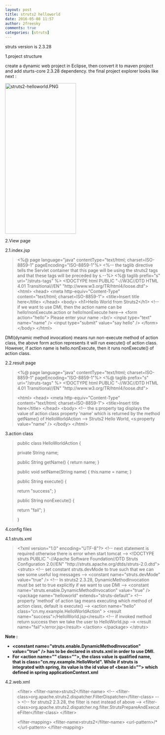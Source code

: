 ```yaml
---
layout: post
title: struts2 helloworld
date: 2016-05-08 11:57
author: 2freesky
comments: true
categories: [struts]
---
```

struts version is 2.3.28

1.project structure

create a dynamic web project in Eclipse, then convert it to maven project and add sturts-core 2.3.28 dependency. the final project explorer looks like next :

<img class="alignnone size-full wp-image-196" src="https://2freesky.files.wordpress.com/2016/05/struts2-helloworld.png" alt="struts2-helloworld.PNG" width="230" height="488" />

2.View page

2.1.index.jsp
<blockquote>&lt;%@ page language="java" contentType="text/html; charset=ISO-8859-1"
pageEncoding="ISO-8859-1"%&gt;
&lt;%-- the taglib directive tells the Servlet container that this page will be using the struts2 tags and that these tags will be preceded by s.--%&gt;
&lt;%@ taglib prefix="s" uri="/struts-tags" %&gt;
&lt;!DOCTYPE html PUBLIC "-//W3C//DTD HTML 4.01 Transitional//EN" "http://www.w3.org/TR/html4/loose.dtd"&gt;
&lt;html&gt;
&lt;head&gt;
&lt;meta http-equiv="Content-Type" content="text/html; charset=ISO-8859-1"&gt;
&lt;title&gt;Insert title here&lt;/title&gt;
&lt;/head&gt;
&lt;body&gt;
&lt;h1&gt;Hello World from Struts2&lt;/h1&gt;
&lt;!-- if we want to use DMI, then the action name can be hello!nonExecute.action or hello!nonExecute here--&gt;
&lt;form action="hello"&gt;
Please enter your name :&lt;br/&gt;
&lt;input type="text" name="name" /&gt;
&lt;input type="submit" value="say hello" /&gt;
&lt;/form&gt;
&lt;/body&gt;
&lt;/html&gt;</blockquote>
DMI(dynamic method invocation) means run non-execute method of action class, the above form action represents it will run execute() of action class. However, if action name is hello.nonExecute, then it runs nonExecute() of action class.

2.2.result page
<blockquote>&lt;%@ page language="java" contentType="text/html; charset=ISO-8859-1"
pageEncoding="ISO-8859-1"%&gt;
&lt;%@ taglib prefix="s" uri="/struts-tags" %&gt;
&lt;!DOCTYPE html PUBLIC "-//W3C//DTD HTML 4.01 Transitional//EN" "http://www.w3.org/TR/html4/loose.dtd"&gt;

&lt;html&gt;
&lt;head&gt;
&lt;meta http-equiv="Content-Type" content="text/html; charset=ISO-8859-1"&gt;
&lt;title&gt;Insert title here&lt;/title&gt;
&lt;/head&gt;
&lt;body&gt;
&lt;!-- the s:property tag displays the value of action class property 'name' which is returned by the method getName() of HelloWorldAction --&gt;
Struts2 Hello World, &lt;s:property value="name" /&gt;
&lt;/body&gt;
&lt;/html&gt;</blockquote>
3.action class
<blockquote>public class HelloWorldAction {

private String name;

public String getName() {
return name;
}

public void setName(String name) {
this.name = name;
}

public String execute() {

return "success";
}

public String nonExecute() {

return "fail";
}

}</blockquote>
4.config files

4.1.struts.xml
<blockquote>&lt;?xml version="1.0" encoding="UTF-8"?&gt;
&lt;!-- next statement is required otherwise there is error when start tomcat --&gt;
&lt;!DOCTYPE struts PUBLIC "-//Apache Software Foundation//DTD Struts Configuration 2.0//EN"
"http://struts.apache.org/dtds/struts-2.0.dtd"&gt;
&lt;struts&gt;
&lt;!-- set constant struts.devMode to true such that we can see some useful log messages --&gt;
&lt;constant name="struts.devMode" value="true" /&gt;
&lt;!-- In struts2 2.3.28, DynamicMethodInvocation must be set to true explicitly if we want to use DMI --&gt;
&lt;constant name="struts.enable.DynamicMethodInvocation" value="true" /&gt;
&lt;package name="helloworld" extends="struts-default"&gt;
&lt;!-- property 'method' of action tag means executing which method of action class, default is execute() --&gt;
&lt;action name="hello" class="cn.my.example.HelloWorldAction"
&gt;
&lt;result name="success"&gt;/HelloWorld.jsp&lt;/result&gt;
&lt;!-- if invoked method return success then we take the user to HelloWorld.jsp --&gt;
&lt;result name="fail"&gt;/error.jsp&lt;/result&gt;
&lt;/action&gt;
&lt;/package&gt;
&lt;/struts&gt;</blockquote>
<strong>Note : </strong>
<ul>
	<li><strong>&lt;constant name="struts.enable.DynamicMethodInvocation" value="true" /&gt; has to be declared in struts.xml in order to use DMI.</strong></li>
	<li><strong>For &lt;action name="" class=""&gt;, the class value is qualified name, that is class="cn.my.example.HelloWorld". While if struts is integrated with spring, its value is the id value of &lt;bean id=""&gt; which defined in spring applicationContext.xml</strong></li>
</ul>
4.2.web.xml
<blockquote>&lt;filter&gt;
&lt;filter-name&gt;struts2&lt;/filter-name&gt;
&lt;!-- &lt;filter-class&gt;org.apache.struts2.dispatcher.FilterDispatcher&lt;/filter-class&gt; --&gt;
&lt;!-- for struts2 2.3.28, the filter is next instead of above --&gt;
&lt;filter-class&gt;org.apache.struts2.dispatcher.ng.filter.StrutsPrepareAndExecuteFilter&lt;/filter-class&gt;
&lt;/filter&gt;

&lt;filter-mapping&gt;
&lt;filter-name&gt;struts2&lt;/filter-name&gt;
&lt;url-pattern&gt;/*&lt;/url-pattern&gt;
&lt;/filter-mapping&gt;</blockquote>
